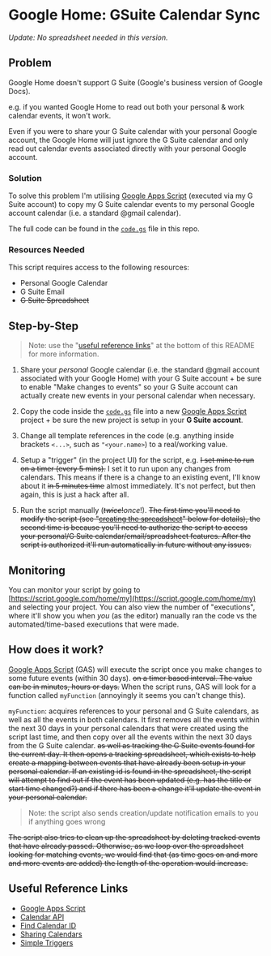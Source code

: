 # Google Home: GSuite Calendar Sync

_Update: No spreadsheet needed in this version._

## Problem

Google Home doesn't support G Suite (Google's business version of Google Docs).

e.g. if you wanted Google Home to read out both your personal & work calendar events, it won't work.

Even if you were to share your G Suite calendar with your personal Google account, the Google Home will just ignore the G Suite calendar and only read out calendar events associated directly with your personal Google account.

### Solution

To solve this problem I'm utilising [Google Apps Script](https://script.google.com/intro) (executed via my G Suite account) to copy my G Suite calendar events to my personal Google account calendar (i.e. a standard @gmail calendar).

The full code can be found in the [`code.gs`](code.gs) file in this repo.

### Resources Needed

This script requires access to the following resources:

- Personal Google Calendar
- G Suite Email
- ~~G Suite Spreadsheet~~

## Step-by-Step

> Note: use the "[useful reference links](#useful-reference-links)" at the bottom of this README for more information.

1. Share your _personal_ Google calendar (i.e. the standard @gmail account associated with your Google Home) with your G Suite account + be sure to enable "Make changes to events" so your G Suite account can actually create new events in your personal calendar when necessary.

2. Copy the code inside the [`code.gs`](code.gs) file into a new [Google Apps Script](https://script.google.com/intro) project + be sure the new project is setup in your **G Suite account**.

3. Change all template references in the code (e.g. anything inside brackets `<...>`, such as `"<your.name>`) to a real/working value.

4. Setup a "trigger" (in the project UI) for the script, e.g. ~~I set mine to run on a timer (every 5 mins).~~ I set it to run upon any changes from calendars. This means if there is a change to an existing event, I'll know about it ~~in 5 minutes time~~ almost immediately. It's not perfect, but then again, this is just a hack after all.

5. Run the script manually (~~_twice_!~~_once_!). ~~The first time you'll need to modify the script (see "[creating the spreadsheet](#creating-the-spreadsheet)" below for details), the second time is because you'll need to authorize the script to access your personal/G Suite calendar/email/spreadsheet features. After the script is authorized it'll run automatically in future without any issues.~~

## Monitoring

You can monitor your script by going to [https://script.google.com/home/my](https://script.google.com/home/my) and selecting your project. You can also view the number of "executions", where it'll show you when _you_ (as the editor) manually ran the code vs the automated/time-based executions that were made.

## How does it work?

[Google Apps Script](https://script.google.com/home) (GAS) will execute the script once you make changes to some future events (within 30 days). ~~on a timer based interval. The value can be in minutes, hours or days.~~ When the script runs, GAS will look for a function called `myFunction` (annoyingly it seems you can't change this).

`myFunction`: acquires references to your personal and G Suite calendars, as well as all the events in both calendars. It first removes all the events within the next 30 days in your personal calendars that were created using the script last time, and then copy over all the events within the next 30 days from the G Suite calendar. ~~as well as tracking the G Suite events found for the current day. It then opens a tracking spreadsheet, which exists to help create a mapping between events that have already been setup in your personal calendar. If an existing id is found in the spreadsheet, the script will attempt to find out if the event has been updated (e.g. has the title or start time changed?) and if there has been a change it'll update the event in your personal calendar.~~

> Note: the script also sends creation/update notification emails to you if anything goes wrong

~~The script also tries to clean up the spreadsheet by deleting tracked events that have already passed. Otherwise, as we loop over the spreadsheet looking for matching events, we would find that (as time goes on and more and more events are added) the length of the operation would increase.~~

## Useful Reference Links

- [Google Apps Script](https://script.google.com/home)
- [Calendar API](https://developers.google.com/apps-script/reference/calendar/calendar-app)
- [Find Calendar ID](https://docs.simplecalendar.io/find-google-calendar-id/)
- [Sharing Calendars](https://support.google.com/calendar/answer/37082?hl=en-GB)
- [Simple Triggers](https://developers.google.com/apps-script/guides/triggers/)
